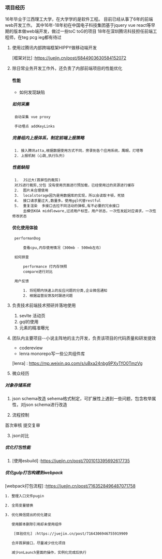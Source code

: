 ### 项目经历
16年毕业于江西理工大学，在大学学的是软件工程。
目前已经从事了6年的前端web开发工作。
其中16年-18年初在中国电子科技集团基于jquery vue react等早期的版本做web端开发，做过一些toC toG的项目
18年在深圳腾讯科技担任前端工程师，在teg pcg ieg都有待过

1. 使用过腾讯内部跨端框架HIPPY做移动端开发

    [框架对比] :https://juejin.cn/post/6844903630584152072
 
2. 除日常业务开发工作外，还负责了内部前端项目的性能优化
    #### 性能
    + 如何发现缺陷

    ##### 如何采集
        自动采集 vue proxy
        
        手动埋点 addKeyLinks

    ##### 完善组内上报体系，制定前端上报策略
        1. 接入腾讯atta,根据数据使用方式不同，旁录到各个应用系统，鹰眼，灯塔等
        2. 上报机制（心跳,执行队列)

    ##### 性能缺陷
        1.  JS过大(首屏包的裁剪)
        对JS进行裁剪,分包 没有使用页面进行预加载，已经使用过的资源进行缓存 
        2.  图片未合理使用
        3.  localstorage因为是用数据库的实现，所以会读取卡顿，死锁
        4.  接口请求量过大,数量多。使用gql代替restful
        5.  重复渲染  多接口去拉不同活动的弹框,有不必要的冗余接口
            去模仿KOA middleware,过滤用户标签，用户状态，一次性发起对应请求，一次性修改状态    

    ####  优化使用体验

        performanDog

            查看cpu,内存使用情况（300mb - 500mb左右）

        如何排查

            performance 打内存快照
            compare进行对比

        用户反馈

            1. 将短期内快速上的反应问题的分类,企业微信通知
            2. 根据运营反馈及时跟进问题 

3. 负责技术前端技术预研并落地使用

    1. sevlte 活动页
    2. gql的使用
    3. 元素的精准曝光


4. 团队内主要项目--小说主阵地的主力开发，负责该项目的代码质量和研发提效

    + codereview
    + lenra monorepo写一些公共组件库

    [lenra] : https://mp.weixin.qq.com/s/uBxa24nbg9PXyTfO0TmzVg

5. 微众经历

  ##### 对象存储系统
  
  1. json schema改造
  sehema格式制定，可扩展性上遇到一些问题，包含枚举属性，对json schema进行改造

  2. 流程控制

  首次审核
  提交复审
  
  3. json对比
  

  ##### 优化打包性能

1. [使用esbuild] :https://juejin.cn/post/7001013395692617735

  ##### 优化gulp打包构建到webpack

  [webpack打包流程] :https://juejin.cn/post/7163528496487071758

    1. 整理入口文件pugin

    2. 全局变量替换

    3. 优化微信提出的优化建议

       使用脚本删除引用却未使用组件
        
        [体验优化] :https://juejin.cn/post/7164306946755919909

       合并首屏接口，尽量减少优化项目

       减少onLaunch里面的操作，实例化完成后执行






